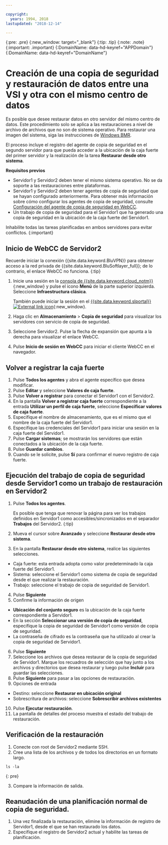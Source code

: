 ```yaml
---

copyright:
  years: 1994, 2018
lastupdated: "2018-12-14"

---
```

{:pre: .pre}
{:new_window: target="_blank"}
{:tip: .tip}
{:note: .note}
{:important: .important}
{:DomainName: data-hd-keyref="APPDomain"}
{:DomainName: data-hd-keyref="DomainName"}

# Creación de una copia de seguridad y restauración de datos entre una VSI y otra con el mismo centro de datos

Es posible que desee restaurar datos en otro servidor del mismo centro de datos. Este procedimiento solo se aplica a las restauraciones a nivel de archivo de archivos que no son de sistema operativo. Para restaurar una imagen del sistema, siga las instrucciones de [Windows BMR](restore-bmr-system-volume-image.html).

El proceso incluye el registro del agente de copia de seguridad en el segundo servidor para que pueda acceder a la ubicación de la caja fuerte del primer servidor y la realización de la tarea **Restaurar desde otro sistema**.

**Requisitos previos**

- Servidor1 y Servidor2 deben tener el mismo sistema operativo. No se da soporte a las restauraciones entre plataformas.
- Servidor1 y Servidor2 deben tener agentes de copia de seguridad que se hayan configurado anteriormente. Para obtener más información sobre cómo configurar los agentes de copia de seguridad, consulte [Configuración del agente de copia de seguridad en WebCC](index.html#configuring-the-backup-agent-in-webcc).
- Un trabajo de copia de seguridad para el Servidor1 que ha generado una copia de seguridad en la ubicación de la caja fuerte del Servidor1.

Inhabilite todas las tareas planificadas en ambos servidores para evitar conflictos.
{:important}

## Inicio de WebCC de Servidor2

Recuerde iniciar la conexión {{site.data.keyword.BluVPN}} para obtener acceso a la red privada de {{site.data.keyword.BluSoftlayer_full}}; de lo contrario, el enlace WebCC no funciona.
{:tip}

1. Inicie una sesión en la [consola de {{site.data.keyword.cloud_notm}}](https://{DomainName}/catalog/){:new_window} y pulse el icono **Menú** de la parte superior izquierda. Seleccione **Infraestructura clásica**.

   También puede iniciar la sesión en el [{{site.data.keyword.slportal}} ![External link icon](../../icons/launch-glyph.svg "External link icon")](https://control.softlayer.com/){:new_window}.
2. Haga clic en **Almacenamiento** > **Copia de seguridad** para visualizar los servidores con servicio de copia de seguridad.
3. Seleccione Servidor2. Pulse la flecha de expansión que apunta a la derecha para visualizar el enlace WebCC.
4. Pulse **Inicio de sesión en WebCC** para iniciar el cliente WebCC en el navegador.

## Volver a registrar la caja fuerte

1. Pulse **Todos los agentes** y abra el agente específico que desea modificar.
2. Pulse **Editar** y seleccione **Valores de caja fuerte**.
3. Pulse **Volver a registrar** para conectar el Servidor1 con el Servidor2.
4. En la pantalla **Volver a registrar caja fuerte** correspondiente a la entrada **Utilizar un perfil de caja fuerte**, seleccione **Especificar valores de caja fuerte**.
5. Especifique el nombre de almacenamiento, que es el mismo que el nombre de la caja fuerte del Servidor1.
6. Especifique las credenciales del Servidor1 para iniciar una sesión en la caja fuerte del Servidor1.
7. Pulse **Cargar sistemas**; se mostrarán los servidores que están conectados a la ubicación de la caja fuerte.
8. Pulse **Guardar cambios**.
9. Cuando se le solicite, pulse **Sí** para confirmar el nuevo registro de caja fuerte.

## Ejecución del trabajo de copia de seguridad desde Servidor1 como un trabajo de restauración en Servidor2

1. Pulse **Todos los agentes**.

   Es posible que tenga que renovar la página para ver los trabajos definidos en Servidor1 como accesibles/sincronizados en el separador **Trabajos** del Servidor2.
   {:tip}
2. Mueva el cursor sobre **Avanzado** y seleccione **Restaurar desde otro sistema**.
3. En la pantalla **Restaurar desde otro sistema**, realice las siguientes selecciones.
  - Caja fuerte: esta entrada adopta como valor predeterminado la caja fuerte del Servidor1.
  - Sistema: seleccione el Servidor1 como sistema de copia de seguridad desde el que realizar la restauración.
  - Trabajo: seleccione el trabajo de copia de seguridad de Servidor1.
4. Pulse **Siguiente**
5. Confirme la información de origen
  - **Ubicación del conjunto seguro** es la ubicación de la caja fuerte correspondiente a Servidor1.
  - En la sección **Seleccionar una versión de copia de seguridad**, especifique la copia de seguridad de Servidor1 como versión de copia de seguridad.
  - La contraseña de cifrado es la contraseña que ha utilizado al crear la copia de seguridad de Servidor1.
6. Pulse **Siguiente**
7. Seleccione los archivos que desea restaurar de la copia de seguridad de Servidor1. Marque los recuadros de selección que hay junto a los archivos y directorios que desea restaurar y luego pulse **Incluir** para guardar las selecciones.
8. Pulse **Siguiente** para pasar a las opciones de restauración.
9. Opciones de entrada
  - Destino: seleccione **Restaurar en ubicación original**
  - Sobrescritura de archivos: seleccione **Sobrescribir archivos existentes**
10. Pulse **Ejecutar restauración**.
11. La pantalla de detalles del proceso muestra el estado del trabajo de restauración.


## Verificación de la restauración

1. Conecte con root de Servidor2 mediante SSH.
2. Cree una lista de los archivos y de todos los directorios en un formato largo.
  ```
  ls -la
  ```
  {: pre}

3. Compare la información de salida.

## Reanudación de una planificación normal de copia de seguridad.

1. Una vez finalizada la restauración, elimine la información de registro de Servidor1, desde el que se han restaurado los datos.
2. Especifique el registro de Servidor2 actual y habilite las tareas de planificación.
